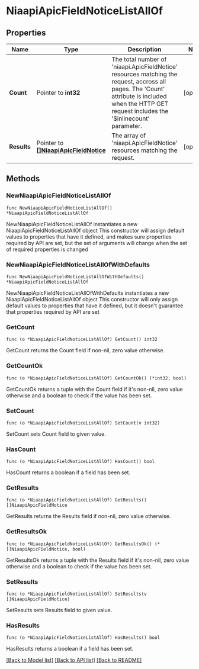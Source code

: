 # NiaapiApicFieldNoticeListAllOf

## Properties

Name | Type | Description | Notes
------------ | ------------- | ------------- | -------------
**Count** | Pointer to **int32** | The total number of &#39;niaapi.ApicFieldNotice&#39; resources matching the request, accross all pages. The &#39;Count&#39; attribute is included when the HTTP GET request includes the &#39;$inlinecount&#39; parameter. | [optional] 
**Results** | Pointer to [**[]NiaapiApicFieldNotice**](niaapi.ApicFieldNotice.md) | The array of &#39;niaapi.ApicFieldNotice&#39; resources matching the request. | [optional] 

## Methods

### NewNiaapiApicFieldNoticeListAllOf

`func NewNiaapiApicFieldNoticeListAllOf() *NiaapiApicFieldNoticeListAllOf`

NewNiaapiApicFieldNoticeListAllOf instantiates a new NiaapiApicFieldNoticeListAllOf object
This constructor will assign default values to properties that have it defined,
and makes sure properties required by API are set, but the set of arguments
will change when the set of required properties is changed

### NewNiaapiApicFieldNoticeListAllOfWithDefaults

`func NewNiaapiApicFieldNoticeListAllOfWithDefaults() *NiaapiApicFieldNoticeListAllOf`

NewNiaapiApicFieldNoticeListAllOfWithDefaults instantiates a new NiaapiApicFieldNoticeListAllOf object
This constructor will only assign default values to properties that have it defined,
but it doesn't guarantee that properties required by API are set

### GetCount

`func (o *NiaapiApicFieldNoticeListAllOf) GetCount() int32`

GetCount returns the Count field if non-nil, zero value otherwise.

### GetCountOk

`func (o *NiaapiApicFieldNoticeListAllOf) GetCountOk() (*int32, bool)`

GetCountOk returns a tuple with the Count field if it's non-nil, zero value otherwise
and a boolean to check if the value has been set.

### SetCount

`func (o *NiaapiApicFieldNoticeListAllOf) SetCount(v int32)`

SetCount sets Count field to given value.

### HasCount

`func (o *NiaapiApicFieldNoticeListAllOf) HasCount() bool`

HasCount returns a boolean if a field has been set.

### GetResults

`func (o *NiaapiApicFieldNoticeListAllOf) GetResults() []NiaapiApicFieldNotice`

GetResults returns the Results field if non-nil, zero value otherwise.

### GetResultsOk

`func (o *NiaapiApicFieldNoticeListAllOf) GetResultsOk() (*[]NiaapiApicFieldNotice, bool)`

GetResultsOk returns a tuple with the Results field if it's non-nil, zero value otherwise
and a boolean to check if the value has been set.

### SetResults

`func (o *NiaapiApicFieldNoticeListAllOf) SetResults(v []NiaapiApicFieldNotice)`

SetResults sets Results field to given value.

### HasResults

`func (o *NiaapiApicFieldNoticeListAllOf) HasResults() bool`

HasResults returns a boolean if a field has been set.


[[Back to Model list]](../README.md#documentation-for-models) [[Back to API list]](../README.md#documentation-for-api-endpoints) [[Back to README]](../README.md)


